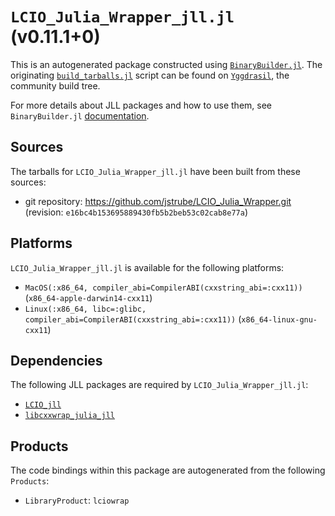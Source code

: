 # `LCIO_Julia_Wrapper_jll.jl` (v0.11.1+0)

This is an autogenerated package constructed using [`BinaryBuilder.jl`](https://github.com/JuliaPackaging/BinaryBuilder.jl). The originating [`build_tarballs.jl`](https://github.com/JuliaPackaging/Yggdrasil/blob/35ca266cc417216b627566afe46a97293e6cfa83/L/LCIO_Julia_Wrapper/build_tarballs.jl) script can be found on [`Yggdrasil`](https://github.com/JuliaPackaging/Yggdrasil/), the community build tree.

For more details about JLL packages and how to use them, see `BinaryBuilder.jl` [documentation](https://juliapackaging.github.io/BinaryBuilder.jl/dev/jll/).

## Sources

The tarballs for `LCIO_Julia_Wrapper_jll.jl` have been built from these sources:

* git repository: https://github.com/jstrube/LCIO_Julia_Wrapper.git (revision: `e16bc4b153695889430fb5b2beb53c02cab8e77a`)

## Platforms

`LCIO_Julia_Wrapper_jll.jl` is available for the following platforms:

* `MacOS(:x86_64, compiler_abi=CompilerABI(cxxstring_abi=:cxx11))` (`x86_64-apple-darwin14-cxx11`)
* `Linux(:x86_64, libc=:glibc, compiler_abi=CompilerABI(cxxstring_abi=:cxx11))` (`x86_64-linux-gnu-cxx11`)

## Dependencies

The following JLL packages are required by `LCIO_Julia_Wrapper_jll.jl`:

* [`LCIO_jll`](https://github.com/JuliaBinaryWrappers/LCIO_jll.jl)
* [`libcxxwrap_julia_jll`](https://github.com/JuliaBinaryWrappers/libcxxwrap_julia_jll.jl)

## Products

The code bindings within this package are autogenerated from the following `Products`:

* `LibraryProduct`: `lciowrap`
